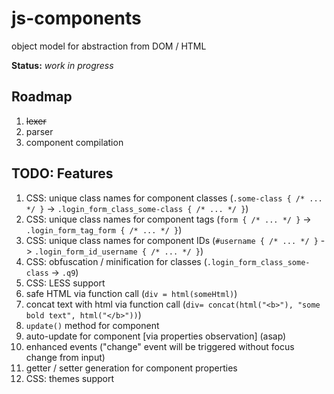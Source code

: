 # js-components
object model for abstraction from DOM / HTML

**Status:** *work in progress*

## Roadmap

1. ~~lexer~~
2. parser
3. component compilation

## TODO: Features

1. CSS: unique class names for component classes (```.some-class { /* ... */ }``` -> ```.login_form_class_some-class { /* ... */ }```)
2. CSS: unique class names for component tags (```form { /* ... */ }``` -> ```.login_form_tag_form { /* ... */ }```)
3. CSS: unique class names for component IDs (```#username { /* ... */ }``` -> ```.login_form_id_username { /* ... */ }```)
4. CSS: obfuscation / minification for classes (```.login_form_class_some-class``` -> ```.q9```)
5. CSS: LESS support
6. safe HTML via function call (```div = html(someHtml)```)
7. concat text with html via function call (```div= concat(html("<b>"), "some bold text", html("</b>"))```)
8. ```update()``` method for component
9. auto-update for component [via properties observation] (asap)
10. enhanced events ("change" event will be triggered without focus change from input)
11. getter / setter generation for component properties
12. CSS: themes support
